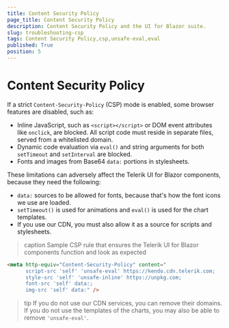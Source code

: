 ```yaml
---
title: Content Security Policy
page_title: Content Security Policy
description: Content Security Policy and the UI for Blazor suite.
slug: troubleshooting-csp
tags: Content Security Policy,csp,unsafe-eval,eval
published: True
position: 5
---
```


# Content Security Policy

If a strict `Content-Security-Policy` (CSP) mode is enabled, some browser features are disabled, such as:

* Inline JavaScript, such as `<script></script>` or DOM event attributes like `onclick`, are blocked. All script code must reside in separate files, served from a whitelisted domain.
* Dynamic code evaluation via `eval()` and string arguments for both `setTimeout` and `setInterval` are blocked.
* Fonts and images from Base64 `data:` portions in stylesheets.

These limitations can adversely affect the Telerik UI for Blazor components, because they need the following:

* `data:` sources to be allowed for fonts, because that's how the font icons we use are loaded.
* `setTimeout()` is used for animations and `eval()` is used for the chart templates.
* If you use our CDN, you must also allow it as a source for scripts and stylesheets.

>caption Sample CSP rule that ensures the Telerik UI for Blazor components function and look as expected

````HTML
<meta http-equiv="Content-Security-Policy" content="
      script-src 'self' 'unsafe-eval' https://kendo.cdn.telerik.com;
      style-src 'self' 'unsafe-inline' https://unpkg.com;
      font-src 'self' data:;
      img-src 'self' data:" />
````

>tip If you do not use our CDN services, you can remove their domains. If you do not use the templates of the charts, you may also be able to remove `'unsafe-eval'`.

